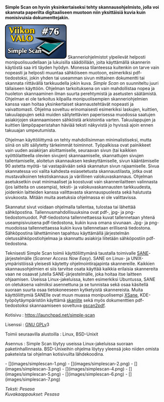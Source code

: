 <!--
Title: Simple Scan
Week: 2x24
Number: 76
Date: 2012/06/10
Pageimage: valo76-simplescan.png
Tags: Linux,FreeBSD,OpenBSD,NetBSD
-->

**Simple Scan on hyvin yksinkertaiseksi tehty skannausohjelmisto, jolla
voi skannata paperilta digitaaliseen muotoon niin yksittäisiä kuvia kuin
monisivuisia dokumenttejakin.**

![](images/valo76-simplescan.png "fig:valo76-simplescan.png")
Skanneriohjelmistot ylpeilevät helposti monipuolisuudellaan ja
lukuisilla säädöillään, joita käyttämällä skannerin käytöstä saa irti
täyden hyödyn. Monessa tilanteessa kuitenkin on tarve vain nopeasti ja
helposti muuntaa sähköiseen muotoon, esimerkiksi pdf-tiedostoksi, jokin
yhden tai useamman sivun mittainen dokumentti tai skannata riittävällä
tarkkuudella jokin kuva. *Simple Scan* on suunniteltu juuri tällaiseen
käyttöön. Ohjelman tarkoituksena on vain mahdollistaa nopea ja huoleton
skannaaminen ilman suurta perehtymistä ja asetusten säätämistä. Ohjelman
ei ole tarkoitus kilpailla monipuolisempien skanneriohjelmien kanssa
vaan hoitaa yksinkertaiset skannaustehtävät nopeasti ja vaivattomasti.
Ohjelma soveltuu erinomaisesti esimerkiksi laskujen, kuittien,
takuulappujen sekä muiden säilytettävien paperisessa muodossa saatujen
asiakirjojen skannaamiseen sähköistä arkistointia varten. Takuulappujen
ja kuittien lämpöpaperistahan häviää teksti näkyvistä jo hyvissä ajoin
ennen takuuajan umpeutumista.

Ohjelman käyttöliittymä on tehty mahdollisimman minimalistiseksi, mutta
siinä on silti säilytetty tärkeimmät toiminnot. Työpalkissa ovat
painikkeet vain uuden asiakirjan aloittamiselle, seuraavan sivun (tai
kaikkien syöttölaitteella olevien sivujen) skannaamiselle, skannattujen
sivujen tallentamiselle, aloitetun skannauksen keskeyttämiselle, sivun
kääntämiselle 90 astetta myötä- tai vastapäivään sekä skannatun sivun
rajaamiselle. Sivua skannatessa voi valita kahdesta esiasetetusta
skannaustilasta, jotka ovat mustavalkoinen tekstiskannaus ja värillinen
valokuvaskannaus. Ohjelman asetuksetkin ovat minimaaliset ja koostuvat
vain skannerilaitteen valinnasta (jos laitteita on useampia), teksti- ja
valokuvaskannausten tarkkuudesta, joidenkin laitteiden kanssa
valittavasta skannauspuolesta sekä halutusta sivukoosta. Mitään muita
asetuksia ohjelmassa ei ole valittavissa.

Skannatut sivut voidaan ohjelmalla tallentaa, tulostaa tai lähettää
sähköpostina. Tallennusmahdollisuuksina ovat pdf-, jpg- ja
png-tiedostomuodot. Pdf-tiedostona tallennettaessa kuvat tallennetaan
yhtenä useampisivuisena pdf-tiedostona, kukin kuva omana sivunaan. Jpg-
ja png-muodoissa tallennettaessa kukin kuva tallennetaan erillisenä
tiedostona. Sähköpostina lähettäminen tapahtuu käyttämällä järjestelmän
oletussähköpostiohjelmaa ja skannattu asiakirja liitetään sähköpostiin
pdf-tiedostona.

Teknisesti Simple Scan toimii käyttöliittymänä taustalla toimivalle
[SANE](http://www.sane-project.org/)-järjestelmälle (*Scanner Access Now
Easy*). SANE on Linux- ja UNIX-ympäristöissä yleisesti käytetty
ohjelmointirajapinta skannereille. Kaikkien skannausohjelmien ei siis
tarvitse osata käyttää kaikkia erilaisia skannereita vaan ne osaavat
jutella SANE-järjestelmälle, joka hoitaa itse laitteen ohjaamisen.
Useissa Linux-jakeluissa, kuten esimerkiksi Ubuntussa, SANE on
oletuksena valmiiksi asennettuna ja se tunnistaa sekä osaa käsitellä
suoraan suurta osaa tietokoneeseen kytketyistä skannereista. Muita
käyttöliittymiä SANElle ovat muun muassa monipuolisempi
[XSane](http://www.xsane.org/), KDE-työpöytäympäristön käyttämä
[skanlite](http://docs.kde.org/development/en/extragear-graphics/skanlite/)
sekä myös dokumenttien pdf-tiedostoiksi skannaamiseen soveltuva
[gscan2pdf](http://gscan2pdf.sourceforge.net/).

Kotisivu
:   <https://launchpad.net/simple-scan>

Lisenssi
:   [GNU GPLv](GNU_GPL)3

Toimii seuraavilla alustoilla
:   Linux, BSD-Unixit

Asennus
:   Simple Scan löytyy useissa Linux-jakeluissa suoraan
    paketinhallinnasta. BSD-Unixeihin ohjelma löytyy yleensä joko niiden
    omista paketeista tai ohjelman kotisivuilta lähdekoodina.

<div class="psgallery" markdown="1">
-   [](images/simplescan-1.png)
-   [](images/simplescan-2.png)
-   [](images/simplescan-3.png)
-   [](images/simplescan-4.png)
-   [](images/simplescan-5.png)
-   [](images/simplescan-6.png)
-   [](images/simplescan-7.png)
</div>

*Teksti: Pesasa* <br />
*Kuvakaappaukset: Pesasa*
